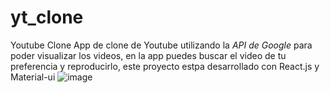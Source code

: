 # yt_clone
 Youtube Clone
App de clone de Youtube utilizando la *API de Google* para poder visualizar los videos, en la app puedes buscar el video de tu preferencia y reproducirlo, este proyecto estpa desarrollado con React.js y Material-ui
![image](https://user-images.githubusercontent.com/23528473/159942512-574f40c4-0bc4-4177-ab1d-3d4e4792304e.png)
